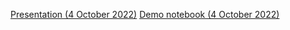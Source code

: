 [Presentation (4 October 2022)](https://docs.google.com/presentation/d/1H4UJked2nGOn_1hXB2ekvKMKx8mb6nAWTAqesqsEqj4/edit#slide=id.p)
[Demo notebook (4 October 2022)](https://colab.research.google.com/drive/1HzOvXe3w1U9SNWm7dz0GmOIho3jBLCc7?usp=sharing)
